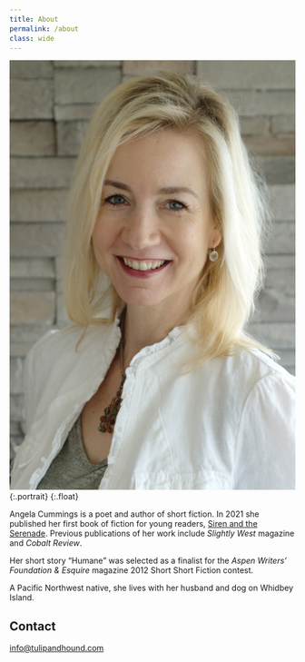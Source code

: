 ```yaml
---
title: About
permalink: /about
class: wide
---
```


![portrait of Angela Cummings](/img/Angela_Cummings.jpg){:.portrait}
{:.float}

Angela Cummings is a poet and author of short fiction. In 2021 she published her first book of fiction for young readers, [Siren and the Serenade](https://tulipandhound.com/siren-and-the-serenade/). Previous publications of her work include *Slightly West* magazine and *Cobalt Review*.

Her short story “Humane” was selected as a finalist for the *Aspen Writers’ Foundation & Esquire* magazine 2012 Short Short Fiction contest.

A Pacific Northwest native, she lives with her husband and dog on Whidbey Island.

## Contact

<info@tulipandhound.com>
